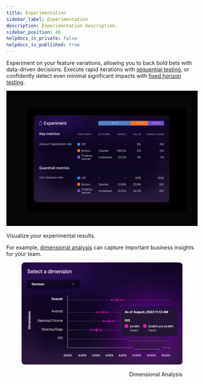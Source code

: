 ```yaml
---
title: Experimentation
sidebar_label: Experimentation
description: Experimentation description.
sidebar_position: 40
helpdocs_is_private: false
helpdocs_is_published: true
---
```


Experiment on your feature variations, allowing you to back bold bets with data-driven decisions. Execute rapid iterations with [sequential testing](/docs/feature-management-experimentation/60-experimentation/docs/key-concepts-for-experimentation/sequential-vs-fixed-horizon.md#sequential-testing), or confidently detect even minimal significant impacts with [fixed horizon testing](/docs/feature-management-experimentation/60-experimentation/docs/key-concepts-for-experimentation/sequential-vs-fixed-horizon.md#fixed-horizon-testing).

![](./static/experiment.png)

Visualize your experimental results.

<div style={{display: 'flex', width:'100%', boxSizing: 'border-box'}}>
<div style={{paddingRight:'10px'}}>

For example, [dimensional analysis](/docs/feature-management-experimentation/60-experimentation/docs/experiment-results/analyze-experiment-results/dimensional-analysis.md) can capture important business insights for your team.

</div>
<div style={{maxWidth: '500px'}} align='right'>

<figure style={{margin:'0'}}>

![](./static/dimensional-analysis.png)

<figcaption>Dimensional Analysis</figcaption>
</figure>

</div>
</div>